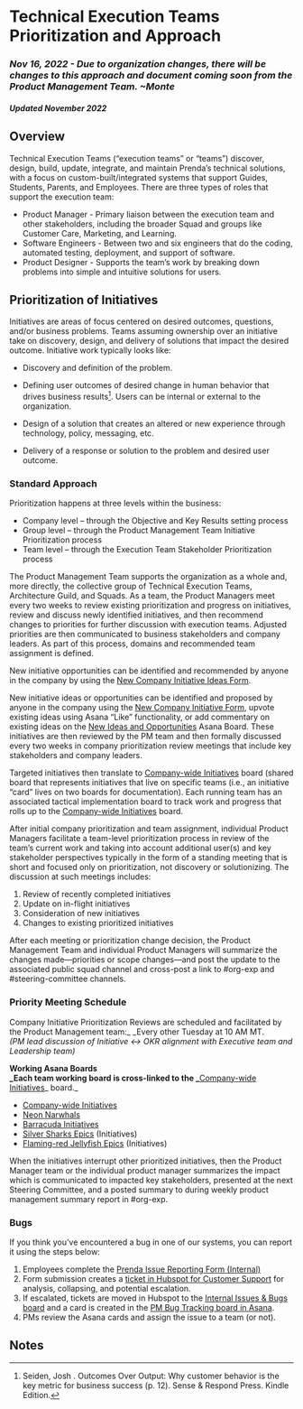 
# Technical Execution Teams Prioritization and Approach


### _Nov 16, 2022 - Due to organization changes, there will be changes to this approach and document coming soon from the Product Management Team. ~Monte_


##### Updated November 2022


## Overview

Technical Execution Teams (“execution teams” or “teams”) discover, design, build, update, integrate, and maintain Prenda’s technical solutions, with a focus on custom-built/integrated systems that support Guides, Students, Parents, and Employees. There are three types of roles that support the execution team:



* Product Manager - Primary liaison between the execution team and other stakeholders, including the broader Squad and groups like Customer Care, Marketing, and Learning.
* Software Engineers - Between two and six engineers that do the coding, automated testing, deployment, and support of software.
* Product Designer - Supports the team’s work by breaking down problems into simple and intuitive solutions for users.


## Prioritization of Initiatives

Initiatives are areas of focus centered on desired outcomes, questions, and/or business problems. Teams assuming ownership over an initiative take on discovery, design, and delivery of solutions that impact the desired outcome. Initiative work typically looks like:



* Discovery and definition of the problem.
* Defining user outcomes of desired change in human behavior that drives business results[^1]. Users can be internal or external to the organization.


* Design of a solution that creates an altered or new experience through technology, policy, messaging, etc.
* Delivery of a response or solution to the problem and desired user outcome.


### Standard Approach

Prioritization happens at three levels within the business: 



* Company level – through the Objective and Key Results setting process
* Group level – through the Product Management Team Initiative Prioritization process
* Team level – through the Execution Team Stakeholder Prioritization process

The Product Management Team supports the organization as a whole and, more directly, the collective group of Technical Execution Teams, Architecture Guild, and Squads. As a team, the Product Managers meet every two weeks to review existing prioritization and progress on initiatives, review and discuss newly identified initiatives, and then recommend changes to priorities for further discussion with execution teams. Adjusted priorities are then communicated to business stakeholders and company leaders. As part of this process, domains and recommended team assignment is defined. 

New initiative opportunities can be identified and recommended by anyone in the company by using the [New Company Initiative Ideas Form](https://form.asana.com/?k=qHBx2TzU4bIUrQNRXuYJww&d=995455616843969).

New initiative ideas or opportunities can be identified and proposed by anyone in the company using the [New Company Initiative Form](https://form.asana.com/?k=qHBx2TzU4bIUrQNRXuYJww&d=995455616843969), upvote existing ideas using Asana “Like” functionality, or add commentary on existing ideas on the [New Ideas and Opportunities](https://app.asana.com/0/1202955569621410/1202955569621410) Asana Board. These initiatives are then reviewed by the PM team and then formally discussed every two weeks in company prioritization review meetings that include key stakeholders and company leaders.

Targeted initiatives then translate to [Company-wide Initiatives](https://app.asana.com/0/1202955569621460/1202955569621460) board (shared board that represents initiatives that live on specific teams (i.e., an initiative “card” lives on two boards for documentation). Each running team has an associated tactical implementation board to track work and progress that rolls up to the [Company-wide Initiatives](https://app.asana.com/0/1202955569621460/1202955569621460) board. 

After initial company prioritization and team assignment, individual Product Managers facilitate a team-level prioritization process in review of the team’s current work and taking into account additional user(s) and key stakeholder perspectives typically in the form of a standing meeting that is short and focused only on prioritization, not discovery or solutionizing. The discussion at such meetings includes:



1. Review of recently completed initiatives
2. Update on in-flight initiatives
3. Consideration of new initiatives
4. Changes to existing prioritized initiatives

After each meeting or prioritization change decision, the Product Management Team and individual Product Managers will summarize the changes made—priorities or scope changes—and post the update to the associated public squad channel and cross-post a link to #org-exp and #steering-committee channels.


### Priority Meeting Schedule

Company Initiative Prioritization Reviews are scheduled and facilitated by the Product Management team:_ _Every other Tuesday at 10 AM MT.  \
_(PM lead discussion of Initiative ←> OKR alignment with Executive team and Leadership team)_

**Working Asana Boards \
_Each team working board is cross-linked to the _**[Company-wide Initiatives](https://app.asana.com/0/1202955569621460/1202955569621460)_ board._



* [Company-wide Initiatives](https://app.asana.com/0/1202955569621460/1202955569621460)
* [Neon Narwhals](https://app.asana.com/0/1199395668600997/1199395668600997)
* [Barracuda Initiatives](https://app.asana.com/0/1202631903005427/1202631903005427)
* [Silver Sharks Epics](https://app.asana.com/0/1202600305924704/1202600305924704) (Initiatives)
* [Flaming-red Jellyfish Epics](https://app.asana.com/0/1202577225871735/1202577225871735) (Initiatives)

When the initiatives interrupt other prioritized initiatives, then the Product Manager team or the individual product manager summarizes the impact which is communicated to impacted key stakeholders, presented at the next Steering Committee, and a posted summary to during weekly product management summary report in #org-exp.


### Bugs

If you think you’ve encountered a bug in one of our systems, you can report it using the steps below:



1. Employees complete the [Prenda Issue Reporting Form (Internal)](https://share.hsforms.com/1JZigPNIQToGmr6AK1i7Xggcei9n)
2. Form submission creates a [ticket in Hubspot for Customer Support](https://app.hubspot.com/contacts/20832251/objects/0-5/views/all/board) for analysis, collapsing, and potential escalation.
3. If escalated, tickets are moved in Hubspot to the [Internal Issues & Bugs board](https://app.hubspot.com/contacts/20832251/objects/0-5/views/all/board) and a card is created in the [PM Bug Tracking board in Asana](https://app.asana.com/0/1202607194020840/board).
4. PMs review the Asana cards and assign the issue to a team (or not).

<!-- Footnotes themselves at the bottom. -->
## Notes

[^1]:

     Seiden, Josh . Outcomes Over Output: Why customer behavior is the key metric for business success (p. 12). Sense & Respond Press. Kindle Edition. 
